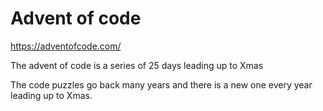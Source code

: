 # Advent of code

https://adventofcode.com/

The advent of code is a series of 25 days leading up to Xmas

The code puzzles go back many years and there is a new one every year leading up to Xmas.
